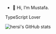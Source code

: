- 👋 Hi, I’m Mustafa.

TypeScript Lover

![hersi's GitHub stats](https://github-readme-stats.vercel.app/api?username=mostfahersi&theme=dark&show_icons=true)
